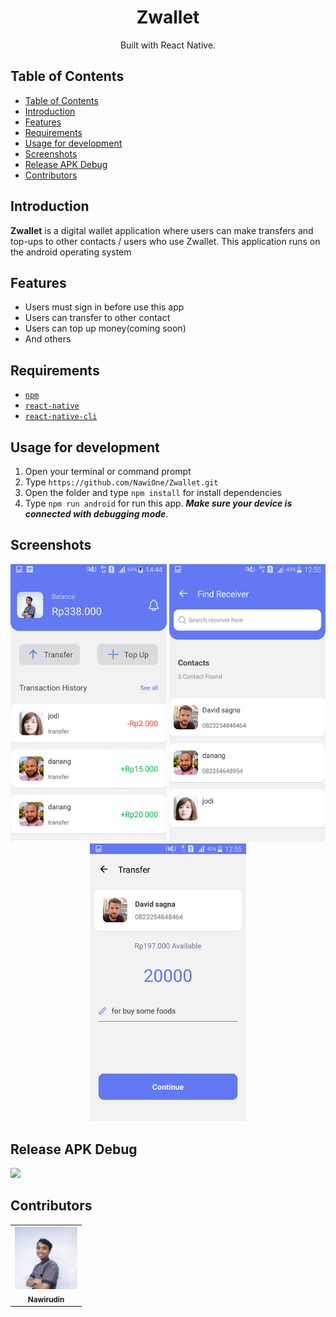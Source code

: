 <h1 align="center">Zwallet</h1>
<p align="center">
  Built with React Native.
</p>

## Table of Contents

- [Table of Contents](#table-of-contents)
- [Introduction](#introduction)
- [Features](#features)
- [Requirements](#requirements)
- [Usage for development](#usage-for-development)
- [Screenshots](#screenshots)
- [Release APK Debug](#release-apk-debug)
- [Contributors](#contributors)

## Introduction
<b>Zwallet</b> is a digital wallet application where users can make transfers and top-ups to other contacts / users who use Zwallet. This application runs on the android operating system

## Features
* Users must sign in before use this app
* Users can transfer to other contact
* Users can top up money(coming soon)
* And others

## Requirements
* [`npm`](https://www.npmjs.com/get-npm)
* [`react-native`](https://facebook.github.io/react-native/docs/getting-started)
* [`react-native-cli`](https://facebook.github.io/react-native/docs/getting-started)

## Usage for development
1. Open your terminal or command prompt
2. Type `https://github.com/NawiOne/Zwallet.git`
3. Open the folder and type `npm install` for install dependencies
4. Type `npm run android` for run this app. ***Make sure your device is connected with debugging mode***.

## Screenshots
<div align="center">
    <img width="250" src="./src/assets/image/zwallet/Screenshot_2020-10-24-14-44-13.png"> 
    <img width="250" src="./src/assets/image/zwallet/Screenshot_2020-10-24-12-55-36.png">
    <img width="250" src="./src/assets/image/zwallet/Screenshot_2020-10-24-12-56-00.png">
</div>


## Release APK Debug
<a href="https://drive.google.com/file/d/1iidEIHHHIZox3XFrfNs9lTozFRBJmeZi/view?usp=sharing">
  <img src="https://img.shields.io/badge/Download%20on%20the-Google%20Drive-blue.svg?style=popout&logo=google-drive"/>
</a>

## Contributors
<center>
  <table>
    <tr>
      <td align="center">
        <a href="https://github.com/NawiOne">
          <img width="100" src="./src/assets/image/saya.jpg"><br/>
          <sub><b>Nawirudin</b></sub>
        </a>
      </td>
    </tr>
  </table>
</center>